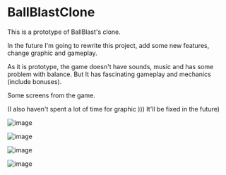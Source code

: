 # BallBlastClone

This is a prototype of BallBlast's clone. 

In the future I'm going to rewrite this project, add some new features, change graphic and gameplay. 

As it is prototype, the game doesn't have sounds, music and has some problem with balance. 
But It has fascinating gameplay and mechanics (include bonuses). 

Some screens from the game.

(I also haven't spent a lot of time for graphic ))) It'll be fixed in the future)

![image](https://github.com/kostegs/BallBlastClone/assets/23431429/a39bb028-a5ee-481b-ab01-8c87067cbf78)

![image](https://github.com/kostegs/BallBlastClone/assets/23431429/8bf975c3-0016-46dd-80ad-22616f84e58d)

![image](https://github.com/kostegs/BallBlastClone/assets/23431429/59b0684e-509c-4b32-9026-f156025de5d1)

![image](https://github.com/kostegs/BallBlastClone/assets/23431429/c9c81758-adf1-4daf-8a22-ee2bd1d868dd)
